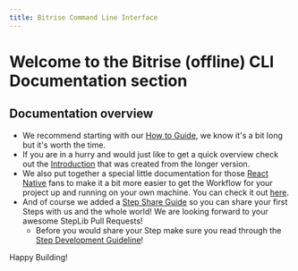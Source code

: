 ```yaml
---
title: Bitrise Command Line Interface
---
```


# Welcome to the Bitrise (offline) CLI Documentation section

## Documentation overview

* We recommend starting with our [How to Guide](cli-how-to-guide.md), we know it's a bit long but it's worth the time.
* If you are in a hurry and would just like to get a quick overview check out the [Introduction](cli-introduction.md) that was created from the longer version.
* We also put together a special little documentation for those [React Native](http://facebook.github.io/react-native/) fans to make it a bit more easier to get the Workflow for your project up and running on your own machine. You can check it out [here](cli-react-native.md).
* And of course we added a [Step Share Guide](cli-share-guide.md) so you can share your first Steps with us and the whole world! We are looking forward to your awesome StepLib Pull Requests!
  * Before you would share your Step make sure you read through the [Step Development Guideline](step-development-guideline.md)!

Happy Building!
